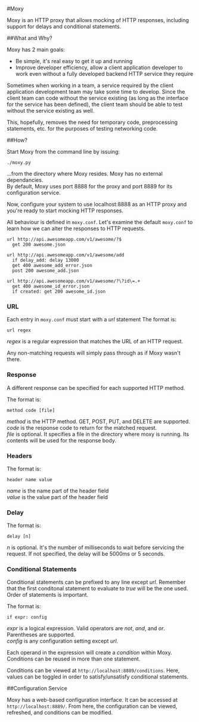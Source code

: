 #Moxy

Moxy is an HTTP proxy that allows mocking of HTTP responses, 
including support for delays and conditional statements.

##What and Why?

Moxy has 2 main goals:

- Be simple, it's real easy to get it up and running
- Improve developer efficiency, allow a client application developer to work
even without a fully developed backend HTTP service they require
 
Sometimes when working in a team, a service required by the client application
development team may take some time to develop. Since the client team can code
without the service existing (as long as the interface for the service has been
defined), the client team should be able to test without the service existing as
well.

This, hopefully, removes the need for temporary code, preprocessing statements, etc. 
for the purposes of testing networking code.

##How?

Start Moxy from the command line by issuing:

	./moxy.py

...from the directory where Moxy resides. Moxy has no external dependancies.   
By default, Moxy uses port 8888 for the
proxy and port 8889 for its configuration service.

Now, configure your system to use localhost:8888 as an HTTP proxy and you're 
ready to start mocking HTTP responses.

All behaviour is defined in `moxy.conf`. Let's examine the default `moxy.conf` to 
learn how we can alter the responses to HTTP requests.

	url http://api.awesomeapp.com/v1/awesome/?$
	  get 200 awesome.json

	url http://api.awesomeapp.com/v1/awesome/add
	  if delay_add: delay 13000
	  get 400 awesome_add_error.json
	  post 200 awesome_add.json

	url http://api.awesomeapp.com/v1/awesome/?\?id\=.+
	  get 400 awesome_id_error.json
	  if created: get 200 awesome_id.json

### URL

Each entry in `moxy.conf` must start with a *url* statement
The format is:

	url regex

*regex* is a regular expression that matches the URL of an HTTP request.

Any non-matching requests will simply pass through as if Moxy wasn't there.

### Response

A different response can be specified for each supported HTTP method.

The format is:

	method code [file]

*method* is the HTTP method. GET, POST, PUT, and DELETE are supported.  
*code* is the response code to return for the matched request.  
*file* is optional. It specifies a file in the directory where moxy is running. Its
contents will be used for the response body.

### Headers

The format is:
	
	header name value

*name* is the name part of the header field  
*value* is the value part of the header field
 
### Delay

The format is:

	delay [n]

*n* is optional. It's the number of milliseconds to wait before servicing the request. If not specified,
the delay will be 5000ms or 5 seconds.

### Conditional Statements

Conditional statements can be prefixed to any line except *url*.
Remember that the first conditonal statement to evaluate to *true*
will be the one used. Order of statements is important.

The format is:

	if expr: config

*expr* is a logical expression. Valid operators are *not*, *and*, and *or*.  
Parentheses are supported.  
*config* is any configuration setting except *url*.

Each operand in the expression will create a *condition* within Moxy. 
Conditions can be reused in more than one statement.  

Conditions can be viewed at `http://localhost:8889/conditions`. Here, values 
can be toggled in order to satisfy/unsatisfy conditional statements.

##Configuration Service

Moxy has a web-based configuration interface. It can be accessed at
`http://localhost:8889/`. From here, the configuration can be viewed,
refreshed, and conditions can be modified.
